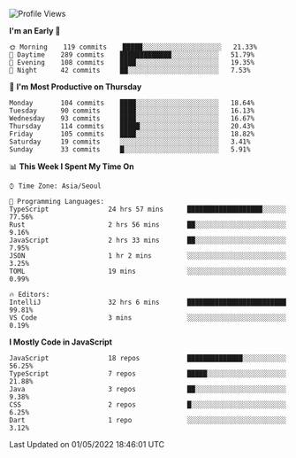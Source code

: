 <!--START_SECTION:waka-->
![Profile Views](http://img.shields.io/badge/Profile%20Views-0-blue)

**I'm an Early 🐤** 

```text
🌞 Morning    119 commits    █████░░░░░░░░░░░░░░░░░░░░   21.33% 
🌆 Daytime    289 commits    █████████████░░░░░░░░░░░░   51.79% 
🌃 Evening    108 commits    ████░░░░░░░░░░░░░░░░░░░░░   19.35% 
🌙 Night      42 commits     ██░░░░░░░░░░░░░░░░░░░░░░░   7.53%

```
📅 **I'm Most Productive on Thursday** 

```text
Monday       104 commits    ████░░░░░░░░░░░░░░░░░░░░░   18.64% 
Tuesday      90 commits     ████░░░░░░░░░░░░░░░░░░░░░   16.13% 
Wednesday    93 commits     ████░░░░░░░░░░░░░░░░░░░░░   16.67% 
Thursday     114 commits    █████░░░░░░░░░░░░░░░░░░░░   20.43% 
Friday       105 commits    ████░░░░░░░░░░░░░░░░░░░░░   18.82% 
Saturday     19 commits     ░░░░░░░░░░░░░░░░░░░░░░░░░   3.41% 
Sunday       33 commits     █░░░░░░░░░░░░░░░░░░░░░░░░   5.91%

```


📊 **This Week I Spent My Time On** 

```text
⌚︎ Time Zone: Asia/Seoul

💬 Programming Languages: 
TypeScript               24 hrs 57 mins      ███████████████████░░░░░░   77.56% 
Rust                     2 hrs 56 mins       ██░░░░░░░░░░░░░░░░░░░░░░░   9.16% 
JavaScript               2 hrs 33 mins       ██░░░░░░░░░░░░░░░░░░░░░░░   7.95% 
JSON                     1 hr 2 mins         ░░░░░░░░░░░░░░░░░░░░░░░░░   3.25% 
TOML                     19 mins             ░░░░░░░░░░░░░░░░░░░░░░░░░   0.99%

🔥 Editors: 
IntelliJ                 32 hrs 6 mins       █████████████████████████   99.81% 
VS Code                  3 mins              ░░░░░░░░░░░░░░░░░░░░░░░░░   0.19%

```

**I Mostly Code in JavaScript** 

```text
JavaScript               18 repos            ██████████████░░░░░░░░░░░   56.25% 
TypeScript               7 repos             █████░░░░░░░░░░░░░░░░░░░░   21.88% 
Java                     3 repos             ██░░░░░░░░░░░░░░░░░░░░░░░   9.38% 
CSS                      2 repos             █░░░░░░░░░░░░░░░░░░░░░░░░   6.25% 
Dart                     1 repo              ░░░░░░░░░░░░░░░░░░░░░░░░░   3.12%

```



 Last Updated on 01/05/2022 18:46:01 UTC
<!--END_SECTION:waka-->
